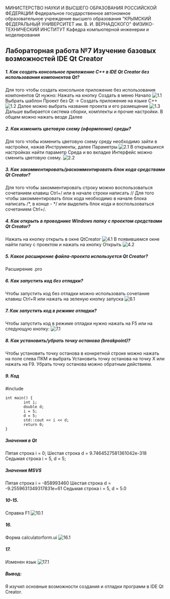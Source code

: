 МИНИСТЕРСТВО НАУКИ И ВЫСШЕГО ОБРАЗОВАНИЯ РОССИЙСКОЙ ФЕДЕРАЦИИ
Федеральное государственное автономное образовательное учреждение высшего образования
"КРЫМСКИЙ ФЕДЕРАЛЬНЫЙ УНИВЕРСИТЕТ им. В. И. ВЕРНАДСКОГО"
ФИЗИКО-ТЕХНИЧЕСКИЙ ИНСТИТУТ
Кафедра компьютерной инженерии и моделирования
## Лабораторная работа №7 Изучение базовых возможностей IDE Qt Creator

##### 1. Как создать консольное приложение С++ в IDE Qt Creator без использования компонентов Qt?
Для того чтобы создать консольное приложение без использования компонентов Qt нужно:
Нажать на кнопку Создать в меню Начало
![1.1](https://i.imgur.com/344Rq3R.png)
Выбрать шаблон Проект без Qt -> Cоздать приложение на языке C++
![1.2](https://i.imgur.com/AtjfW5F.png)
Далее можно выбрать название проекта и его размещение
![1.3](https://i.imgur.com/E2xi8xW.png)
Дальше выбирается система сборки, комплекты и прочие настройки.
В общем можно нажать везде Далее
##### 2. Как изменить цветовую схему (оформление) среды?
Для того чтобы изменить цветовую схему среду необходимо зайти в настройки, нажав Инструменты, далее Параметры
![2.1](https://i.imgur.com/A5ZxSyD.png)
В открывшихся настройках найти параметр Среда и во вкладке Интерфейс можно сменить цветовую схему.
![2.2](https://i.imgur.com/93xjlfz.png)
##### 3. Как закомментировать/раскомментировать блок кода средствами Qt Creator?
Для того чтобы закомментировать строку можно воспользоваться сочетанием клавиш Ctrl+/ или в начале строки написать //
Для того чтобы закомментировать блок кода необходимо в начале блока написать /*, в конце - */ или выделить блок кода и воспользоваться сочетанием Ctrl+/.
##### 4. Как открыть в проводнике Windows папку с проектом средствами Qt Creator?
Нажать на кнопку открыть в окне QtCreator
![4.1](https://i.imgur.com/dXiIkCb.png )
В появившемся окне найти папку с проектом и нажать на кнопку Открыть
![4.2](https://i.imgur.com/vm3nZxw.png)
##### 5. Какое расширение файла-проекта используется Qt Creator?
Расширение .pro
##### 6. Как запустить код без отладки?
Чтобы запустить код без отладки можно использовать сочетание клавиш Ctrl+R или нажать на зеленую кнопку запуска
![6.1](https://i.imgur.com/RE9wply.png)
##### 7. Как запустить код в режиме отладки?
Чтобы запустить код в режиме отладки нужно нажать на F5 или на следующую кнопку:
![7.1](https://i.imgur.com/oLy98k1.png)
##### 8. Как установить/убрать точку останова (breakpoint)?
Чтобы установить точку останова в конкретной строке можно нажать на поле слева ПКМ и выбрать Установить точку останова на точку X или нажать на F9.
Убрать точку останова можно обратным действием.
##### 9. Код

#include <iostream>
```
int main() {
        int i;
        double d;
        i = 5;
        d = 5;
        std::cout << i << d;
        return 0;
}
```
##### Значения в Qt
Пятая строка i = 0;
Шестая строка d = 9.7464527581361042e-318
Седьмая строка i = 5, d = 5;

##### Значения MSVS
Пятая строка i = -858993460
Шестая строка d = -9.2559631349317831e+61
Седьмая строка i = 5, d = 5.0
##### 10-15.
Cправка F1
![10.1](https://i.imgur.com/kWHD93g.png)
##### 16. 
Форма calculatorform.ui
![16.1](https://i.imgur.com/8cYGdp3.png)
##### 17. 
Изменен язык
![17.1](https://i.imgur.com/nqSDueu.png)
##### Вывод:
Я изучил основные возможности создания и отладки программ в IDE Qt Creator.

